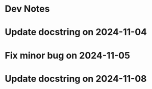 # Dev Notes
# Update docstring on 2024-11-04
# Fix minor bug on 2024-11-05
# Update docstring on 2024-11-08
